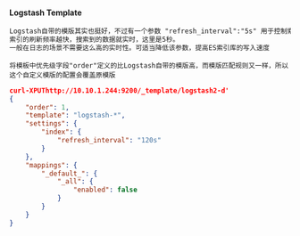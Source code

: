 #### Logstash Template
```txt
Logstash自带的模版其实也挺好，不过有一个参数 "refresh_interval":"5s" 用于控制索引的刷新频率。
索引的刷新频率越快，搜索到的数据就实时，这里是5秒。
一般在日志的场景不需要这么高的实时性。可适当降低该参数，提高ES索引库的写入速度
```
`将模板中优先级字段"order"定义的比Logstash自带的模版高，而模版匹配规则又一样，所以这个自定义模版的配置会覆盖原模版`
```json
curl-XPUThttp://10.10.1.244:9200/_template/logstash2-d'
{
	"order": 1,
	"template": "logstash-*",
	"settings": {
		"index": {
			"refresh_interval": "120s"
		}
	},
	"mappings": {
		"_default_": {
			"_all": {
				"enabled": false
			}
		}
	}
}
```
